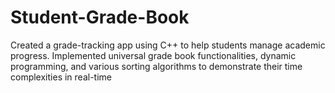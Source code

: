# Student-Grade-Book
Created a grade-tracking app using C++ to help students manage academic progress. Implemented universal grade book functionalities, dynamic programming, and various sorting algorithms to demonstrate their time complexities in real-time
